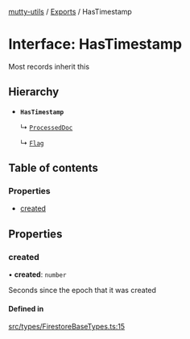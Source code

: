[mutty-utils](../README.md) / [Exports](../modules.md) / HasTimestamp

# Interface: HasTimestamp

Most records inherit this

## Hierarchy

- **`HasTimestamp`**

  ↳ [`ProcessedDoc`](ProcessedDoc.md)

  ↳ [`Flag`](Flag.md)

## Table of contents

### Properties

- [created](HasTimestamp.md#created)

## Properties

### created

• **created**: `number`

Seconds since the epoch that it was created

#### Defined in

[src/types/FirestoreBaseTypes.ts:15](https://github.com/jonlaing/mutty-utils/blob/3ab5f76/src/types/FirestoreBaseTypes.ts#L15)
